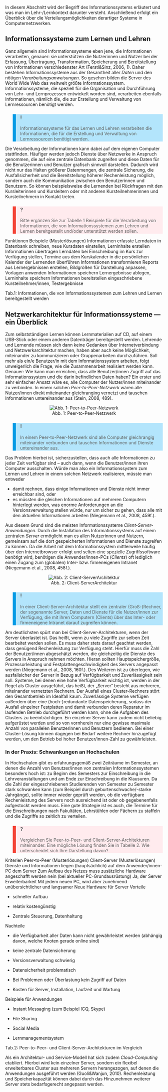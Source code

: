 In diesem Abschnitt wird der Begriff des Informationssystems erläutert und was man im Lehr-/Lernkontext darunter versteht. Anschließend erfolgt ein Überblick über die Verteilungsmöglichkeiten derartiger Systeme in Computernetzwerken.

## Informationssysteme zum Lernen und Lehren

Ganz allgemein sind Informationssysteme eben jene, die Informationen verarbeiten, genauer: sie unterstützen die Nutzerinnen und Nutzer bei der Erfassung, Übertragung, Transformation, Speicherung und Bereitstellung von Informationen verschiedenster Art (Ferstl&amp;Sinz, 2006, 1). Daher bestehen Informationssysteme aus der Gesamtheit aller *Daten* und den nötigen *Verarbeitungsanweisungen*. So gesehen bilden die Server des World Wide Web das weltweit größte Informationssystem. Informationssysteme, die speziell für die Organisation und Durchführung von Lehr- und Lernprozessen entwickelt worden sind, verarbeiten ebenfalls Informationen, nämlich die, die zur Erstellung und Verwaltung von Lernressourcen benötigt werden.

<blockquote style="background: #B3E5FC; border-left: 10px solid #039BE5">

### !

Informationssysteme für das Lernen und Lehren verarbeiten die Informationen, die für die Erstellung und Verwaltung von Lernressourcen benötigt werden.

</blockquote>

Die Verarbeitung der Informationen kann dabei auf dem eigenen Computer stattfinden. Häufiger werden jedoch Dienste über Netzwerke in Anspruch genommen, die auf eine zentrale Datenbank zugreifen und diese Daten für die Benutzerinnen und Benutzer grafisch sinnvoll darstellen. Dadurch wird nicht nur das Halten größerer Datenmengen, die zentrale Sicherung, die Ausfallsicherheit und die Bereitstellung höherer Rechenleistung möglich, sondern auch die Kommunikation zwischen den Benutzerinnen und Benutzern. So können beispielsweise die Lernenden bei Rückfragen mit den Kursleiterinnen und Kursleitern oder mit anderen Kursteilnehmerinnen und Kursteilnehmern in Kontakt treten.

<blockquote style="background: #FFEBEE; border-left: 10px solid #F44336">

### ?

Bitte ergänzen Sie zur Tabelle 1 Beispiele für die Verarbeitung von Informationen, die von Informationssystemen zum Lehren und Lernen bereitgestellt und/oder unterstützt werden sollen.

</blockquote>

Funktionen Beispiele (Musterlösungen) Informationen erfasste Lerndaten in Datenbank schreiben, neue Kursdaten einstellen, Lerninhalte erstellen Informationen übertragen Lerndaten bei Einschreibung im Kurs zur Verfügung stellen, Termine aus dem Kurskalender in die persönlichen Kalender der Lernenden überführen Informationen transformieren Reports aus Lernergebnissen erstellen, Bildgrößen für Darstellung anpassen, Vorlagen anwenden Informationen speichern Lernergebnisse ablegen, Lerninhalte speichern Informationen bereitstellen eingeschriebene Kursteilnehmer/innen, Testergebnisse

</blockquote>

Tab.1: Informationen, die von Informationssystemen zum Lehren und Lernen bereitgestellt werden

## Netzwerkarchitektur für Informationssysteme — ein Überblick

Zum selbstständigen Lernen können Lernmaterialien auf CD, auf einem USB-Stick oder einem anderen Datenträger bereitgestellt werden. Lehrende und Lernende müssen sich dann keine Gedanken über Internetverbindung und Netzwerkarchitektur machen, haben aber auch keine Möglichkeit, miteinander zu kommunizieren oder Gruppenarbeiten durchzuführen. Soll mehr als ein/e Benutzer/in mit dem Informationssystem arbeiten, folgt unweigerlich die Frage, wie die Zusammenarbeit realisiert werden kann. Genauer: Wie kann man erreichen, dass alle Benutzer/innen Zugriff auf das Informationssystem und die darin befindlichen Daten haben? Ein erster und sehr einfacher Ansatz wäre es, alle Computer der Nutzer/innen miteinander zu verbinden. In einem solchen *Peer-to-Peer-Netzwerk* wären alle Nutzer/innen direkt miteinander gleichranging vernetzt und tauschen Informationen untereinander aus (Stein, 2008, 489).

<center><figure>
  <img src="img/1_PeertoPeerNetzwerk.png" alt="Abb. 1: Peer-to-Peer-Netzwerk">
  <figcaption>Abb. 1: Peer-to-Peer-Netzwerk</figcaption>
</figure></center>


<blockquote style="background: #B3E5FC; border-left: 10px solid #039BE5">

### !

In einem Peer-to-Peer-Netzwerk sind alle Computer gleichrangig miteinander verbunden und tauschen Informationen und Dienste untereinander aus.

</blockquote>

Das Problem hierbei ist, sicherzustellen, dass auch alle Informationen zu jeder Zeit verfügbar sind – auch dann, wenn die Benutzer/innen ihren Computer ausschalten. Würde man also ein Informationssystem zum Lernen und Lehren in einem solchen Netzwerk realisieren, müsste man entweder

- damit rechnen, dass einige Informationen und Dienste nicht immer erreichbar sind, oder
- es müssten die gleichen Informationen auf mehreren Computern hinterlegt werden, was enorme Anforderungen an die Versionsverwaltung stellen würde, nur um sicher zu gehen, dass alle mit den aktuellen Informationen arbeiten (Niegemann et al., 2008, 459f.).

Aus diesem Grund sind die meisten Informationssysteme *Client-Server-Anwendungen*. Durch die Installation des Informationssystems auf einem zentralen *Server* ermöglicht man es allen Nutzerinnen und Nutzern, gemeinsam auf die dort gespeicherten Informationen und Dienste zugreifen zu können. Da die Arbeit mit dem Informationssystem mittlerweile häufig über den Internetbrowser erfolgt und selten eine spezielle Zugriffssoftware benötigt wird, benötigen die Anwender/innen-PCs (*Clients*) oft lediglich einen Zugang zum (globalen) Inter- bzw. firmeneigenen Intranet (Niegemann et al., 2008, 458f.).

<center><figure>
  <img src="img/2_ClientServerArchitektur.jpg" alt="Abb. 2: Client-Server­Architektur">
  <figcaption>Abb. 2: Client-Server­Architektur</figcaption>
</figure></center>


<blockquote style="background: #B3E5FC; border-left: 10px solid #039BE5">

### !

In einer Client-Server-Architektur stellt ein zentraler (Groß-)Rechner, der sogenannte Server, Daten und Dienste für die Nutzer/innen zur Verfügung, die mit ihren Computern (Clients) über das Inter- oder firmeneigene Intranet darauf zugreifen können.

</blockquote>

Am deutlichsten spürt man bei Client-Server-Architekturen, wenn der Server überlastet ist. Das heißt, wenn zu viele Zugriffe zur selben Zeit bearbeitet werden sollen. Es muss daher stets darauf geachtet werden, dass genügend Rechenleistung zur Verfügung steht. Hierfür muss die Zahl der Benutzer/innen abgeschätzt werden, die gleichzeitig die Dienste des Servers in Anspruch nehmen möchten. Hieran sollten Hauptspeichergröße, Prozessorleistung und Festplattengeschwindigkeit des Servers angepasst werden (Niegemann et al., 2008, 160f.). Des Weiteren ist zu überlegen, wie ausfallsicher der Server in Bezug auf Verfügbarkeit und Zuverlässigkeit sein soll. Systeme, bei denen eine hohe Verfügbarkeit wichtig ist, werden in der Regel als Cluster ausgeführt, das heißt, der „Server“ besteht aus mehreren, miteinander vernetzten Rechnern. Der Ausfall eines Cluster-Rechners stört den Gesamtbetrieb im Idealfall kaum. Zuverlässige Systeme verfügen außerdem über eine (hoch-)redundante Datenspeicherung, sodass der Ausfall einzelner Festplatten und damit verbunden deren Reparatur im laufenden Betrieb durchgeführt werden kann, ohne die Aufgaben des Clusters zu beeinträchtigen. Ein einzelner Server kann zudem nicht beliebig aufgerüstet werden und so von vornherein nur eine gewisse maximale Anzahl von parallelen Benutzerinnen und Benutzern bedienen. Bei einer Cluster-Lösung können dagegen bei Bedarf weitere Rechner hinzugefügt werden, um den Betrieb bei hoher Benutzer/innen-Zahl zu gewährleisten.

### In der Praxis: Schwankungen an Hochschulen

In Hochschulen gibt es erfahrungsgemäß zwei Zeiträume im Semester, an denen die Anzahl von Benutzer/innen von zentralen Informationssystemen besonders hoch ist: zu Beginn des Semesters zur Einschreibung in die Lehrveranstaltungen und am Ende zur Einschreibung in die Klausuren. Da die Zahl der eingeschriebenen Studierenden von Semester zu Semester stark schwanken kann (zum Beispiel durch geburtenschwache/-starke Jahrgänge), sollte immer wieder geprüft werden, ob die verfügbare Rechenleistung des Servers noch ausreichend ist oder ob gegebenenfalls aufgestockt werden muss. Eine gute Strategie ist es auch, die Termine für die Einschreibungen nach Fakultäten, Lehrstühlen oder Fächern zu staffeln und die Zugriffe so zeitlich zu verteilen.

</blockquote>

<blockquote style="background: #FFEBEE; border-left: 10px solid #F44336">

### ?

Vergleichen Sie Peer-to-Peer- und Client-Server-Architekturen miteinander. Eine mögliche Lösung finden Sie in Tabelle 2. Wie unterscheidet sich Ihre Darstellung davon?

</blockquote>

Kriterien Peer-to-Peer (Musterlösungen) Client-Server (Musterlösungen) Dienste und Informationen liegen (hauptsächlich) auf dem Anwender/innen-PC dem Server Zum Aufbau des Netzes muss zusätzliche Hardware angeschafft werden nein (bei aktueller PC-Grundausrüstung) Ja, der Server Erweiterbarkeit Mit jedem neuen PC, wird aber zunehmend unübersichtlicher und langsamer Neue Hardware für Server Vorteile

- schneller Aufbau
- relativ kostengünstig

- Zentrale Steuerung, Datenhaltung

Nachteile

- die Verfügbarkeit aller Daten kann nicht gewährleistet werden (abhängig davon, welche Knoten gerade online sind)
- keine zentrale Datensicherung
- Versionsverwaltung schwierig
- Datensicherheit problematisch

- Bei Problemen oder Überlastung kein Zugriff auf Daten
- Kosten für Server, Installation, Laufzeit und Wartung

Beispiele für Anwendungen

- Instant Messaging (zum Beispiel ICQ, Skype)
- File Sharing

- Social Media
- Lernmanagementsystem

</blockquote>

Tab.2: Peer-to-Peer- und Client-Server-Architekturen im Vergleich

Als ein Architektur- und Service-Modell hat sich zudem *Cloud-Computing* etabliert. Hierbei wird kein einzelner Server, sondern ein flexibel erweiterbares Cluster aus mehreren Servern herangezogen, auf denen die Anwendungen ausgeführt werden (Guoli&amp;Wanjun, 2010). Rechenleistung und Speicherkapazität können dabei durch das Hinzunehmen weiterer Server stets bedarfsgerecht angepasst werden.

